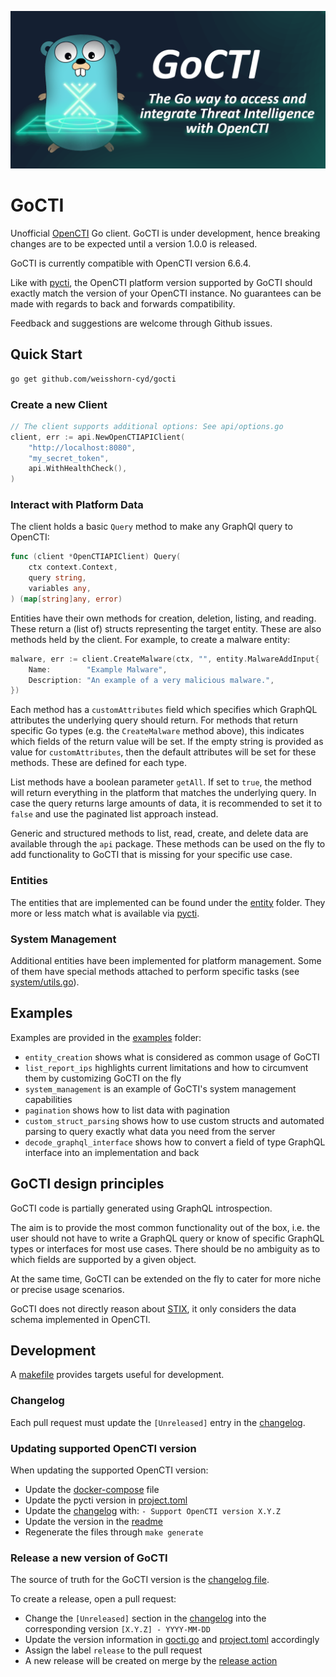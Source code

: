 <p align="center">
    <picture>
      <img alt="GoCTI Banner" title="GoCTI Banner" src="docs/assets/banner.png" width=800>
    </picture>
</p>

# GoCTI

Unofficial [OpenCTI](https://github.com/OpenCTI-Platform/opencti) Go client. GoCTI is under development, hence breaking changes are to be expected until a version 1.0.0 is released.

GoCTI is currently compatible with OpenCTI version 6.6.4.

Like with [pycti](https://github.com/OpenCTI-Platform/client-python), the OpenCTI platform version supported by GoCTI should exactly match the version of your OpenCTI instance.
No guarantees can be made with regards to back and forwards compatibility.

Feedback and suggestions are welcome through Github issues.

## Quick Start

```bash
go get github.com/weisshorn-cyd/gocti
```

### Create a new Client

```go
// The client supports additional options: See api/options.go
client, err := api.NewOpenCTIAPIClient(
	"http://localhost:8080",
	"my_secret_token",
    api.WithHealthCheck(),
)
```

### Interact with Platform Data

The client holds a basic `Query` method to make any GraphQl query to OpenCTI:

```go
func (client *OpenCTIAPIClient) Query(
	ctx context.Context,
	query string,
	variables any,
) (map[string]any, error)
```

Entities have their own methods for creation, deletion, listing, and reading. These return a (list of) structs representing the target entity.
These are also methods held by the client.
For example, to create a malware entity:

```go
malware, err := client.CreateMalware(ctx, "", entity.MalwareAddInput{
	Name:        "Example Malware",
	Description: "An example of a very malicious malware.",
})
```

Each method has a `customAttributes` field which specifies which GraphQL attributes the underlying query should return.
For methods that return specific Go types (e.g. the `CreateMalware` method above), this indicates which fields of the return value will be set. If the empty string is provided as value for `customAttributes`, then the default attributes will be set for these methods. These are defined for each type.

List methods have a boolean parameter `getAll`. If set to `true`, the method will return everything in the platform that matches the underlying query. In case the query returns large amounts of data, it is recommended to set it to `false` and use the paginated list approach instead.

Generic and structured methods to list, read, create, and delete data are available through the `api` package. These methods can be used on the fly to add functionality to GoCTI that is missing for your specific use case.

### Entities

The entities that are implemented can be found under the [entity](./entity) folder. They more or less match what is available via [pycti](https://github.com/OpenCTI-Platform/client-python).

### System Management

Additional entities have been implemented for platform management. Some of them have special methods attached to perform specific tasks (see [system/utils.go](system/utils.go)).

## Examples

Examples are provided in the [examples](./examples/) folder:

- `entity_creation` shows what is considered as common usage of GoCTI
- `list_report_ips` highlights current limitations and how to circumvent them by customizing GoCTI on the fly
- `system_management` is an example of GoCTI's system management capabilities
- `pagination` shows how to list data with pagination
- `custom_struct_parsing` shows how to use custom structs and automated parsing to query exactly what data you need from the server
- `decode_graphql_interface` shows how to convert a field of type GraphQL interface into an implementation and back

## GoCTI design principles

GoCTI code is partially generated using GraphQL introspection.

The aim is to provide the most common functionality out of the box, i.e. the user should not have to write a GraphQL query or know of specific GraphQL types or interfaces for most use cases. There should be no ambiguity as to which fields are supported by a given object.

At the same time, GoCTI can be extended on the fly to cater for more niche or precise usage scenarios.

GoCTI does not directly reason about [STIX](https://www.oasis-open.org/standard/stix-version-2-1/), it only considers the data schema implemented in OpenCTI.

## Development

A [makefile](./Makefile) provides targets useful for development.

### Changelog

Each pull request must update the `[Unreleased]` entry in the [changelog](./CHANGELOG.md).

### Updating supported OpenCTI version

When updating the supported OpenCTI version:
- Update the [docker-compose](./docker-compose.yml) file
- Update the pycti version in [project.toml](./tools/gocti_type_generator/pyproject.toml)
- Update the [changelog](./CHANGELOG.md) with: `- Support OpenCTI version X.Y.Z`
- Update the version in the [readme](./README.md)
- Regenerate the files through `make generate`

### Release a new version of GoCTI

The source of truth for the GoCTI version is the [changelog file](./CHANGELOG.md).

To create a release, open a pull request:
- Change the `[Unreleased]` section in the [changelog](./CHANGELOG.md) into the corresponding version `[X.Y.Z] - YYYY-MM-DD`
- Update the version information in [gocti.go](./gocti.go) and [project.toml](./tools/gocti_type_generator/pyproject.toml) accordingly
- Assign the label `release` to the pull request
- A new release will be created on merge by the [release action](./.github/workflows/create-release.yml)
